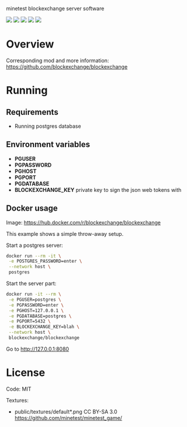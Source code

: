 minetest blockexchange server software

![](https://github.com/blockexchange/blockexchange_server/workflows/integration-test/badge.svg)
![](https://github.com/blockexchange/blockexchange_server/workflows/docker/badge.svg)
![](https://github.com/blockexchange/blockexchange_server/workflows/jshint_frontend/badge.svg)
![](https://github.com/blockexchange/blockexchange_server/workflows/jshint_backend/badge.svg)
![](https://github.com/blockexchange/blockexchange_server/workflows/test/badge.svg)


# Overview

Corresponding mod and more information: https://github.com/blockexchange/blockexchange

# Running

## Requirements

* Running postgres database

## Environment variables

* **PGUSER**
* **PGPASSWORD**
* **PGHOST**
* **PGPORT**
* **PGDATABASE**
* **BLOCKEXCHANGE_KEY** private key to sign the json web tokens with

## Docker usage

Image: https://hub.docker.com/r/blockexchange/blockexchange

This example shows a simple throw-away setup.

Start a postgres server:
```bash
docker run --rm -it \
 -e POSTGRES_PASSWORD=enter \
 --network host \
 postgres
```

Start the server part:
```bash
docker run -it --rm \
 -e PGUSER=postgres \
 -e PGPASSWORD=enter \
 -e PGHOST=127.0.0.1 \
 -e PGDATABASE=postgres \
 -e PGPORT=5432 \
 -e BLOCKEXCHANGE_KEY=blah \
 --network host \
 blockexchange/blockexchange
```

Go to http://127.0.0.1:8080

# License

Code: MIT

Textures:
* public/textures/default*.png CC BY-SA 3.0 https://github.com/minetest/minetest_game/
